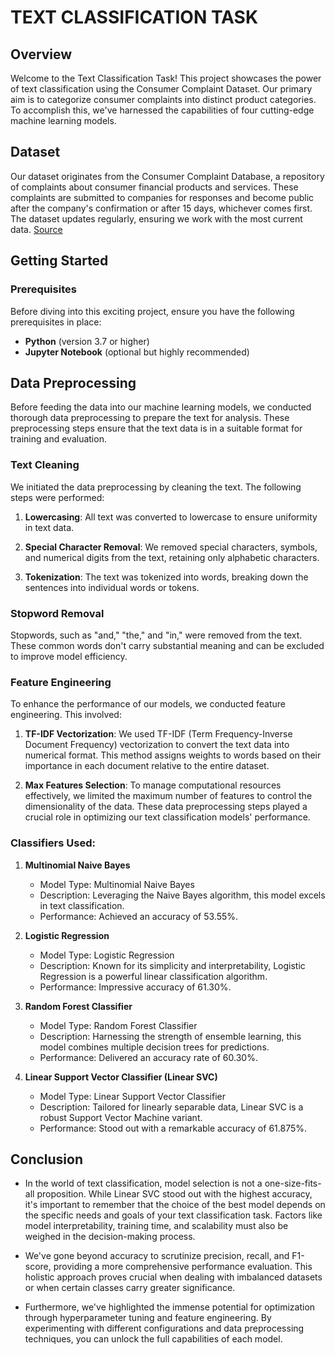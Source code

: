 # TEXT CLASSIFICATION TASK

## Overview

Welcome to the Text Classification Task! This project showcases the power of text classification using the Consumer Complaint Dataset. Our primary aim is to categorize consumer complaints into distinct product categories. To accomplish this, we've harnessed the capabilities of four cutting-edge machine learning models.

## Dataset

Our dataset originates from the Consumer Complaint Database, a repository of complaints about consumer financial products and services. These complaints are submitted to companies for responses and become public after the company's confirmation or after 15 days, whichever comes first. The dataset updates regularly, ensuring we work with the most current data. [Source](https://catalog.data.gov/dataset/consumer-complaint-database)

## Getting Started

### Prerequisites

Before diving into this exciting project, ensure you have the following prerequisites in place:

- **Python** (version 3.7 or higher)
- **Jupyter Notebook** (optional but highly recommended)

## Data Preprocessing

Before feeding the data into our machine learning models, we conducted thorough data preprocessing to prepare the text for analysis. These preprocessing steps ensure that the text data is in a suitable format for training and evaluation.

### Text Cleaning

We initiated the data preprocessing by cleaning the text. The following steps were performed:

1. **Lowercasing**: All text was converted to lowercase to ensure uniformity in text data.

2. **Special Character Removal**: We removed special characters, symbols, and numerical digits from the text, retaining only alphabetic characters.

3. **Tokenization**: The text was tokenized into words, breaking down the sentences into individual words or tokens.

### Stopword Removal

Stopwords, such as "and," "the," and "in," were removed from the text. These common words don't carry substantial meaning and can be excluded to improve model efficiency.

### Feature Engineering

To enhance the performance of our models, we conducted feature engineering. This involved:

1. **TF-IDF Vectorization**: We used TF-IDF (Term Frequency-Inverse Document Frequency) vectorization to convert the text data into numerical format. This method assigns weights to words based on their importance in each document relative to the entire dataset.

2. **Max Features Selection**: To manage computational resources effectively, we limited the maximum number of features to control the dimensionality of the data.
These data preprocessing steps played a crucial role in optimizing our text classification models' performance.


### Classifiers Used:

1. **Multinomial Naive Bayes**
   - Model Type: Multinomial Naive Bayes
   - Description: Leveraging the Naive Bayes algorithm, this model excels in text classification.
   - Performance: Achieved an accuracy of 53.55%.

2. **Logistic Regression**
   - Model Type: Logistic Regression
   - Description: Known for its simplicity and interpretability, Logistic Regression is a powerful linear classification algorithm.
   - Performance: Impressive accuracy of 61.30%.

3. **Random Forest Classifier**
   - Model Type: Random Forest Classifier
   - Description: Harnessing the strength of ensemble learning, this model combines multiple decision trees for predictions.
   - Performance: Delivered an accuracy rate of 60.30%.

4. **Linear Support Vector Classifier (Linear SVC)**
   - Model Type: Linear Support Vector Classifier
   - Description: Tailored for linearly separable data, Linear SVC is a robust Support Vector Machine variant.
   - Performance: Stood out with a remarkable accuracy of 61.875%.

## Conclusion

- In the world of text classification, model selection is not a one-size-fits-all proposition. While Linear SVC stood out with the highest accuracy, it's important to remember that the choice of the best model depends on the specific needs and goals of your text classification task. Factors like model interpretability, training time, and scalability must also be weighed in the decision-making process.

- We've gone beyond accuracy to scrutinize precision, recall, and F1-score, providing a more comprehensive performance evaluation. This holistic approach proves crucial when dealing with imbalanced datasets or when certain classes carry greater significance.

- Furthermore, we've highlighted the immense potential for optimization through hyperparameter tuning and feature engineering. By experimenting with different configurations and data preprocessing techniques, you can unlock the full capabilities of each model.
